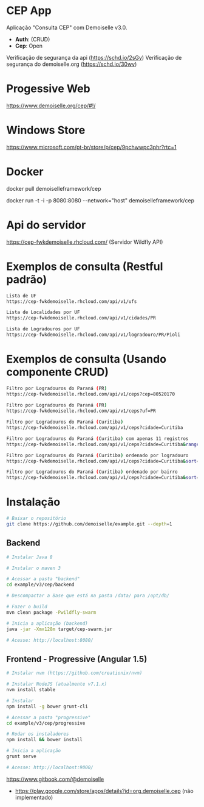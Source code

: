 # CEP App
Aplicação "Consulta CEP" com Demoiselle v3.0.

- **Auth**: (CRUD)
- **Cep**: Open

Verificação de segurança da api (https://schd.io/2sGy)
Verificação de segurança do demoiselle.org (https://schd.io/30wv)

# Progessive Web

https://www.demoiselle.org/cep/#!/

# Windows Store
https://www.microsoft.com/pt-br/store/p/cep/9pchwwpc3phr?rtc=1

# Docker

docker pull demoiselleframework/cep

docker run -t -i -p 8080:8080 --network="host" demoiselleframework/cep

# Api do servidor

https://cep-fwkdemoiselle.rhcloud.com/ (Servidor Wildfly API)


# Exemplos de consulta (Restful padrão)

```bash
Lista de UF
https://cep-fwkdemoiselle.rhcloud.com/api/v1/ufs

Lista de Localidades por UF
https://cep-fwkdemoiselle.rhcloud.com/api/v1/cidades/PR

Lista de Logradouros por UF
https://cep-fwkdemoiselle.rhcloud.com/api/v1/logradouro/PR/Pioli
```

# Exemplos de consulta (Usando componente CRUD)

 ```bash
 Filtro por Logradouros do Paraná (PR)
 https://cep-fwkdemoiselle.rhcloud.com/api/v1/ceps?cep=80520170
  
 Filtro por Logradouros do Paraná (PR)
 https://cep-fwkdemoiselle.rhcloud.com/api/v1/ceps?uf=PR
 
 Filtro por Logradouros do Paraná (Curitiba)
 https://cep-fwkdemoiselle.rhcloud.com/api/v1/ceps?cidade=Curitiba
 
 Filtro por Logradouros do Paraná (Curitiba) com apenas 11 registros
 https://cep-fwkdemoiselle.rhcloud.com/api/v1/ceps?cidade=Curitiba&range=0-10
 
 Filtro por Logradouros do Paraná (Curitiba) ordenado por logradouro
 https://cep-fwkdemoiselle.rhcloud.com/api/v1/ceps?cidade=Curitiba&sort=logradouro
 
 Filtro por Logradouros do Paraná (Curitiba) ordenado por bairro
 https://cep-fwkdemoiselle.rhcloud.com/api/v1/ceps?cidade=Curitiba&sort=bairroIni
```

# Instalação

```bash
# Baixar o repositório
git clone https://github.com/demoiselle/example.git --depth=1
```

## Backend
```bash
# Instalar Java 8 

# Instalar o maven 3

# Acessar a pasta "backend"
cd example/v3/cep/backend

# Descompactar a Base que está na pasta /data/ para /opt/db/

# Fazer o build
mvn clean package -Pwildfly-swarm

# Inicia a aplicação (backend)
java -jar -Xmx128m target/cep-swarm.jar

# Acesse: http://localhost:8080/

```

## Frontend - Progressive (Angular 1.5)
```bash
# Instalar nvm (https://github.com/creationix/nvm)

# Instalar NodeJS (atualmente v7.1.x)
nvm install stable

# Instalar 
npm install -g bower grunt-cli 

# Acessar a pasta "progressive"
cd example/v3/cep/progressive

# Rodar os instaladores
npm install && bower install

# Inicia a aplicação 
grunt serve

# Acesse: http://localhost:9000/
```
https://www.gitbook.com/@demoiselle

* https://play.google.com/store/apps/details?id=org.demoiselle.cep (não implementado)
